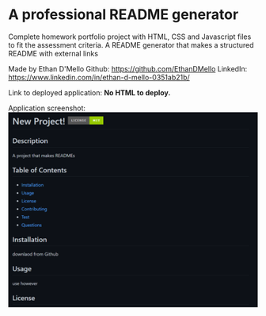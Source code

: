 # A professional README generator

Complete homework portfolio project with HTML, CSS and Javascript files to fit the assessment criteria.
A README generator that makes a structured README with external links

Made by Ethan D'Mello
Github: https://github.com/EthanDMello
LinkedIn: https://www.linkedin.com/in/ethan-d-mello-0351ab21b/

Link to deployed application:
**No HTML to deploy.**

Application screenshot:
![developed application screenshot](./Assets/Images/DeployedApp.png)
